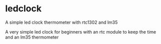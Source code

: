 ledclock
========

A simple led clock thermometer with rtc1302 and lm35

A very simple led clock for beginners with an rtc module to keep the time and an lm35 thermometer
